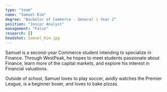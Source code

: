 ```yaml
---
type: "team"
name: "Samuel Kim"
degree: "Bachelor of Commerce - General | Year 2"
position: "Junior Analyst"
management: "False"
research: []
headshot: Samuel_Kim.jpg
---
```


Samuel is a second-year Commerce student intending to specialize in Finance. Through WestPeak, he hopes to meet students passionate about Finance, learn more of the capital markets, and explore his interest in Financial valuations. 

Outside of school, Samuel loves to play soccer, avidly watches the Premier League, is a beginner boxer, and loves to bake pizzas. 

